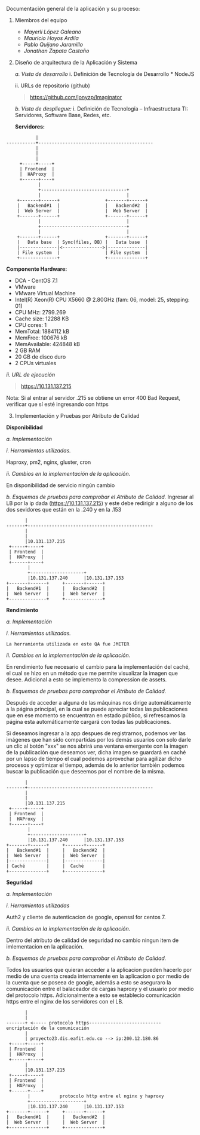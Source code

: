 Documentación	general	de	la	aplicación	y	su	proceso:

1. Miembros	del	equipo

    * _Mayerli López Galeano_
    * _Mauricio Hoyos Ardila_
    * _Pablo Quijano Jaramillo_
    * _Jonathan Zapata Castaño_


2. Diseño	de	arquitectura de	la	Aplicación y	Sistema

    *a. Vista	de	desarrollo*
        i. Definición	de	Tecnología	de	Desarrollo
       * NodeJS

    ii. URLs	de	repositorio	(github)
   > https://github.com/jonyzp/Imaginator


    *b. Vista de	despliegue:*
        i. Definición de Tecnología – Infraestructura TI:	Servidores,	Software Base,	Redes,	etc.

    **Servidores:**
```
           |
-----------+-------------------------------------------
           |
           |
           |  
     +-----+-----+
     | Frontend  |     
     |  HAProxy  |     
     +------+----+     
            |
            +--------------------------------+
            |                                |
    +-------+------+                 +-------+------+
    |   Backend#1  |                 |   Backend#2  |
    |  Web Server  |                 |  Web Server  |
    +-------+------+                 +-------+------+
            |                                |
            +--------------------------------+
            |                                |
    +-------+------+                 +-------+------+
    |   Data base  | Sync(files, DB) |   Data base  |
    |--------------|<--------------->|--------------|
    | File system  |                 | File system  |
    +--------------+                 +--------------+
```

**Componente Hardware:**

* DCA - CentOS 7.1
* VMware
* VMware Virtual Machine
* Intel(R) Xeon(R) CPU     X5660  @ 2.80GHz (fam: 06, model: 25, stepping: 01)
* CPU MHz: 2799.269
* Cache size: 12288 KB
* CPU cores: 1
* MemTotal: 1884112 kB
* MemFree: 100676 kB
* MemAvailable: 424848 kB
* 2 GB RAM
* 20 GB de disco duro
* 2 CPUs virtuales

*ii. URL	de	ejecución*

> https://10.131.137.215

Nota: Si al entrar al servidor .215 se obtiene un error 400 Bad Request, verificar que sí esté ingresando con https

3. Implementación	y	Pruebas	por	Atributo	de	Calidad

**Disponibilidad**

*a. Implementación*

*i. Herramientas	utilizadas.*

Haproxy, pm2, nginx, gluster, cron

*ii. Cambios	en	la	implementación	de	la	aplicación.*

En disponibilidad de servicio ningún cambio

*b. Esquemas	de	pruebas	para	comprobar	el	Atributo	de	Calidad.*
    Ingresar al LB por la ip dada (https://10.131.137.215) y este debe redirigir a alguno de los dos sevidores que están en la .240 y en la .153
```
       |
-------+-----------------------------------------------
       |
       |
       |10.131.137.215  
 +-----+-----+     
 | Frontend  |     
 |  HAProxy  |     
 +------+----+     
        |
        +--------------------+
        |10.131.137.240      |10.131.137.153
+-------+------+     +-------+------+
|   Backend#1  |     |   Backend#2  |
|  Web Server  |     |  Web Server  |
+--------------+     +--------------+
```



**Rendimiento**

*a. Implementación*

*i. Herramientas	utilizadas.*

    La herramienta utilizada en este QA fue JMETER

*ii. Cambios	en	la	implementación	de	la	aplicación.*

  En rendimiento fue necesario el cambio para la implementación del caché, el cual se hizo en un método que me permite visualizar la imagen que desee.
  Adicional a esto se implemento la compression de assets.

*b. Esquemas	de	pruebas	para	comprobar	el	Atributo	de	Calidad.*

  Después de acceder a alguna de las máquinas nos dirige automáticamente a la página principal, en la cual se puede apreciar todas las publicaciones que en ese momento se encuentran en estado público, si refrescamos la página esta automáticamente cargará con todas las publicaciones.

  Si deseamos ingresar a la app despues de registrarnos, podemos ver las imágenes que han sido compartidas por los demás usuarios con solo darle un clic al botón "xxx" se nos abrirá una ventana emergente con la imagen de la publicación que deseamos ver, dicha imagen se guardará en caché por un lapso de tiempo el cual podemos aprovechar para agilizar dicho procesos y optimizar el tiempo, además de lo anterior también podemos buscar la publicación que deseemos por el nombre de la misma.

  ```
         |
  -------+-----------------------------------------------
         |
         |
         |10.131.137.215  
   +-----+-----+     
   | Frontend  |     
   |  HAProxy  |     
   +------+----+     
          |
          +--------------------+
          |10.131.137.240      |10.131.137.153
  +-------+------+     +-------+------+
  |   Backend#1  |     |   Backend#2  |
  |  Web Server  |     |  Web Server  |
  |--------------|     |--------------|
  | Caché        |     |  Caché       |
  +--------------+     +--------------+
  ```


**Seguridad**

*a. Implementación*

*i. Herramientas	utilizadas*

  Auth2 y cliente de autenticacion de google, openssl for centos 7.

*ii. Cambios	en	la	implementación	de	la	aplicación.*

  Dentro del atributo de calidad de seguridad no cambio ningun item de imlementacion en la aplicación.

*b. Esquemas	de	pruebas	para	comprobar	el	Atributo	de	Calidad.*

  Todos los usuarios que quieran acceder a la aplicacion pueden hacerlo por medio de una cuenta creada internamente en la aplicacion o por medio de la cuenta que se poseea de google, además a esto se aseguraro la comunicación entre el balaceador de cargas haproxy y el usuario por medio del protocolo https. Adicionalmente a esto se establecio comunicación https entre el nginx de los servidores con el LB.

```
       | 
       |
-------+ <----- protocolo https---------------------------  encriptación de la comunicación
       |
       | proyecto23.dis.eafit.edu.co --> ip:200.12.180.86
 +-----+-----+     
 | Frontend  |     
 |  HAProxy  |     
 +------+----+  
       |
       |10.131.137.215  
 +-----+-----+     
 | Frontend  |     
 |  HAProxy  |     
 +------+----+     
        |			protocolo http entre el nginx y haproxy
        +--------------------+
        |10.131.137.240      |10.131.137.153
+-------+------+     +-------+------+
|   Backend#1  |     |   Backend#2  |
|  Web Server  |     |  Web Server  |
+--------------+     +--------------+
```
